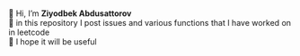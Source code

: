 <br> 👋 Hi, I’m <b>Ziyodbek  Abdusattorov</b>
<br> 🌱 in this repository I post issues and various functions that I have worked on in leetcode
<br> 🙂 I hope it will be useful
<br><br>
